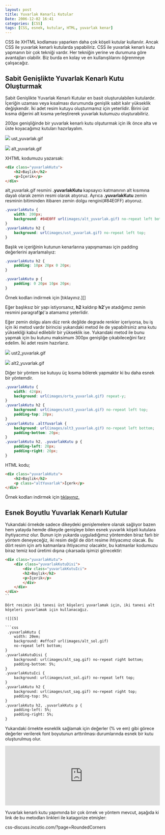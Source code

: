 ```yaml
---
layout: post
title: Yuvarlak Kenarlı Kutular
Date: 2006-12-02 16:41
categories: [CSS]
tags: [CSS, esnek, kutular, HTML, yuvarlak kenar]
---
```


CSS ile XHTML kodlaması yaparken daha çok köşeli kutular kullanılır.
Ancak CSS ile yuvarlak kenarlı kutularda yapabiliriz. CSS ile yuvarlak
kenarlı kutu yapmanın bir çok tekniği vardır. Her tekniğin yerine ve
durumuna göre avantajları olabilir. Biz burda en kolay ve en
kullanışlılarını öğrenmeye çalışacağız.

## Sabit Genişlikte Yuvarlak Kenarlı Kutu Oluşturmak

Sabit Genişlikte Yuvarlak Kenarlı Kutular en basit oluşturulabilen
kutulardır. İçeriğin uzaması veya kısalması durumunda genişlik sabit
kalır yükseklik değişkendir. İki adet resim kutuyu oluşturmamız için
yeterlidir. Birini üst kısma diğerini alt kısıma yerleştirerek yuvarlak
kutumuzu oluşturabiliriz.

200px genişliğinde bir yuvarlak kenarlı kutu olşuturmak için ilk önce
alta ve üste koyacağımız kutuları hazırlayalım.

![][100] ust_yuvarlak.gif

![][1] alt_yuvarlak.gif

XHTML kodumuzu yazarsak:

```html
<div class="yuvarlakKutu">
    <h2>Başlık</h2>
    <p>İçerik</p>
</div>
```

alt_yuvarlak.gif resmini **.yuvarlakKutu** kapsayıcı katmanının alt
kısımına dayalı olarak zemin resmi olarak atıyoruz. Ayrıca
**.yuvarlakKutu** zemin resminin bitiminden itibaren zemin dolgu
rengini(#84E0FF) atıyoruz.

```css
.yuvarlakKutu {
    width: 200px;
    background: #84E0FF url(images/alt_yuvarlak.gif) no-repeat left bottom;
}
.yuvarlakKutu h2 {
	background: url(images/ust_yuvarlak.gif) no-repeat left top;
}
```

Başlık ve içeriğinin kutunun kenarlarına yapışmaması için padding
değerlerini ayarlamalıyız:

```css
.yuvarlakKutu h2 {
	padding: 10px 20px 0 20px;
}

.yuvarlakKutu p {
	padding: 0 20px 10px 20px;
}
```

Örnek kodları indirmek için [tıklayınız.][]

Eğer başlıksız bir yapı istiyorsanız, **h2** kaldırıp **h2**'ye
atadığımız zemin resmini paragraf(**p**)'a atamamız yeterlidir.

Eğer zemin dolgu alanı düz renk değilde degrade renkler içeriyorsa, bu
iş için iki metod vardır birincisi yukarıdaki metod ile de yapabilrsiniz
ama kutu yüksekliği kabul edilebilir bir yükseklik ise. Yukarıdaki metod
ile bunu yapmak için bu kutunu maksimum 300px genişliğe çıkabileceğini
farz edelim. İki adet resim hazırlarız.

![][2] ust2_yuvarlak.gif

![][3] alt2_yuvarlak.gif

Diğer bir yöntem ise kutuyu üç kısıma bölerek yapmaktır ki bu daha esnek
bir yöntemdir.

```css
.yuvarlakKutu {
    width: 424px;
    background: url(images/orta_yuvarlak.gif) repeat-y;
}
.yuvarlakKutu h2 {
    background: url(images/ust3_yuvarlak.gif) no-repeat left top;
    padding-top: 20px;
}
.yuvarlakKutu .altYuvarlak {
    background: url(images/alt3_yuvarlak.gif) no-repeat left bottom;
    padding-bottom: 20px;
}
.yuvarlakKutu h2, .yuvarlakKutu p {
    padding-left: 20px;
    padding-right: 20px;
}
```

HTML kodu;

```html
<div class="yuvarlakKutu">
    <h2>Başlık</h2>
    <p class="altYuvarlak">İçerk</p>
</div>
```

Örnek kodları indirmek için [tıklayınız.][4]

## Esnek Boyutlu Yuvarlak Kenarlı Kutular

Yukarıdaki örnekde sadece dikeydeki genişlemelere olanak sağlıyor bazen
hem yatayda hemde dikeyde genişleye bilen esnek yuvarlık köşeli kutulara
ihytiyacımız olur. Bunun için yukarda uyguladığımız yöntemden biraz
farlı bir yöntem deneyeceğiz, iki resim değil de dört resime ihtiyacımız
olacak. Bu dört resim için artı katmanlara ihtiyacımız olacaktır, bu
katmanlar kodumuzu biraz temiz kod üretimi dışına çıkarsada işimizi
görecektir:

```html
<div class="yuvarlakKutu">
    <div class="yuvarlakKutuDisi">
        <div class="yuvarlakKutuIci">
        <h2>Başlık</h2>
        <p>İçerik</p>
        </div>
    </div>
</div>
``

Dört resimin iki tanesi üst köşeleri yuvarlamak için, iki tanesi alt
köşeleri yuvarlamak için kullanacağız.

![][5]

```css
 .yuvarlakKutu {
    width: 20em;
    background: #effce7 url(images/alt_sol.gif)
    no-repeat left bottom;
}
.yuvarlakKutuDisi {
    background: url(images/alt_sag.gif) no-repeat right bottom;
    padding-bottom: 5%;
}
.yuvarlakKutuIci {
	background: url(images/ust_sol.gif) no-repeat left top;
}
.yuvarlakKutu h2 {
    background: url(images/ust_sag.gif) no-repeat right top;
    padding-top: 5%;
}
.yuvarlakKutu h2, .yuvarlakKutu p {
    padding-left: 5%;
    padding-right: 5%;
}
```

Yukarıdaki örnekte esneklik sağlamak için değerler (% ve em) gibi görece
değerler verilerek font boyutunun arttırılması durumlarında esnek bir
kutu oluşturulmuş olur.

<iframe height="194" style="width: 100%;" scrolling="no" title="Yuvarlak Kenarlı Kutular" src="https://codepen.io/fatihhayri/embed/qBEmxjW?height=194&theme-id=13521&default-tab=css,result" frameborder="no" allowtransparency="true" allowfullscreen="true"></iframe>

Yuvarlak kenarlı kutu yapımında bir çok örnek ve yöntem mevcut, aşağıda
ki link de bu metodları linkleri ile katagorize etmişler:

css-discuss.incutio.com/?page=RoundedCorners

  [100]: /images/ust_yuvarlak.gif
  [1]: /images/alt_yuvarlak.gif
  [2]: /images/ust2_yuvarlak.gif
  [3]: /images/alt2_yuvarlak.gif
  [4]: /dokumanlar/degradeli_yuvarlak_kenarli_kutu.zip
  [5]: /images/esnek_ornek.gif
  [6]: /dokumanlar/esnek_yuvarlak_kenarli_kutu.zip
